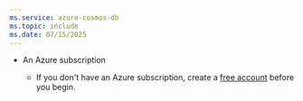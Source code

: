 ```yaml
---
ms.service: azure-cosmos-db
ms.topic: include
ms.date: 07/15/2025
---
```


- An Azure subscription

    - If you don't have an Azure subscription, create a [free account](https://azure.microsoft.com/free/?WT.mc_id=A261C142F) before you begin.
